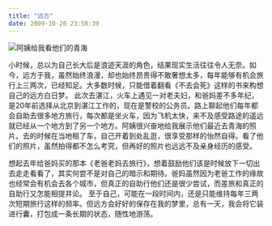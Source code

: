 ```yaml
---
title: "远方"
date: 2009-10-26 23:58:39
---
```


![阿姨给我看他们的青海](../../../images/2009/e69785e8a18ce79a84e6848fe4b989.jpg "阿姨给我看他们的青海") 

小时候，总以为自己长大后是浪迹天涯的角色，结果现实生活往往令人无奈。如今，远方于我，虽然始终浪漫，却也始终昂贵得不敢奢想太多，每年能够有机会旅行上三两次，已经知足。大多数时候，只能借着翻看《不去会死》这样的书来构想自己的远方白日梦。 此次去湛江，火车上遇见一对老夫妇，和爸妈差不多年纪，是20年前选择从北京到湛江工作的，现在是警校的公务员。路上聊起他们每年都会自助去很多地方旅行，每次都是坐火车，因为飞机太快，来不及感受路途的遥远就已经从一个地方到了另一个地方。阿姨很兴奋地给我展示他们最近去青海的照片。去的时候在当地租了车，自己开着到处乱逛，很享受那样的怡然自得。看了他们的照片，虽然拍得都不怎么考究，但再好的照片也远远不及亲身经历的感受。 

想起去年给爸妈买的那本《老爸老妈去旅行》，想着鼓励他们该是时候放下一切出去走走看看了，其实何尝不是对自己的暗示和期待。爸妈虽然因为老爸工作的缘故也经常会有机会去各个城市，但真正的自助行他们还是很少尝试，而差旅和真正的自助行又怎能相提并论。 至于自己，可能在一段时间内，还是只能维持每年三两次短期旅行这样的频率。但远方会好好的保存在我的梦里，总有一天，我会将它装进行囊，打包成一条长期的状态，随性地游荡。